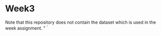 # Week3
Note that this repository does not contain the dataset which is used in the week assignment. ”｀